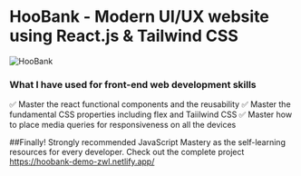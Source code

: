 # HooBank - Modern UI/UX website using React.js & Tailwind CSS

![HooBank](https://i.ibb.co/BK1Hn0x/Screenshot-2022-08-08-at-4-05-48-PM.png)


### What I have used for front-end web development skills
✅  Master the react functional components and the reusability
✅  Master the fundamental CSS properties including flex and Taiilwind CSS
✅  Master how to place media queries for responsiveness on all the devices


##Finally!
Strongly recommended JavaScript Mastery as the self-learning resources for every developer.
Check out the complete project https://hoobank-demo-zwl.netlify.app/
